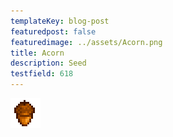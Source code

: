```yaml
---
templateKey: blog-post
featuredpost: false
featuredimage: ../assets/Acorn.png
title: Acorn
description: Seed
testfield: 618
---
```

![Acorn](../assets/Acorn.png)